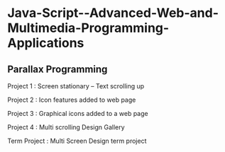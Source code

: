 # Java-Script--Advanced-Web-and-Multimedia-Programming-Applications
## Parallax Programming


Project 1 : Screen stationary – Text scrolling up

Project 2 : Icon features added to web page

Project 3 : Graphical icons added to a web page

Project 4 : Multi scrolling Design Gallery

Term Project : Multi Screen Design term project



